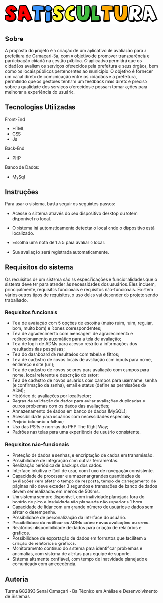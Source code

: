 <h1 align="center">
  <img alt="Logo" title="#SatisCultura" src="./assets/img/satiscultura.png" />
</h1>

## Sobre 

A proposta do projeto é a criação de um aplicativo de avaliação para a prefeitura de Camaçari-Ba, com o objetivo de promover transparência e participação cidadã na gestão pública. O aplicativo permitirá que os cidadãos avaliem os serviços oferecidos pela prefeitura e seus órgãos, bem como os locais públicos pertencentes ao município. O objetivo é fornecer um canal direto de comunicação entre os cidadãos e a prefeitura, permitindo que os gestores tenham um feedback mais direto e preciso sobre a qualidade dos serviços oferecidos e possam tomar ações para melhorar a experiência do usuário.

## Tecnologias Utilizadas

Front-End
- HTML
- CSS
- Js

Back-End
- PHP

Banco de Dados:
- MySql

## Instruções
Para usar o sistema, basta seguir os seguintes passos:

- Acesse o sistema através do seu dispositivo desktop ou totem disponível no local.

- O sistema irá automaticamente detectar o local onde o dispositivo está localizado.

- Escolha uma nota de 1 a 5 para avaliar o local.

- Sua avaliação será registrada automaticamente.

## Requisitos do sistema
Os requisitos de um sistema são as especificações e funcionalidades que o sistema deve ter para atender às necessidades dos usuários. Eles incluem, principalmente, requisitos funcionais e requisitos não-funcionais. Existem vários outros tipos de requisitos, o uso deles vai depender do projeto sendo trabalhado.

### Requisitos funcionais

- Tela de avaliação com 5 opções de escolha (muito ruim, ruim, regular, bom, muito bom) e ícones correspondentes;
- Tela de agradecimento com mensagem de agradecimento e redirecionamento automático para a tela de avaliação;
- Tela de login de ADMs para acesso restrito à informações dos resultados das pesquisas;
- Tela do dashboard de resultados com tabela e filtros;
- Tela de cadastro de novos locais de avaliação com inputs para nome, endereço e site (url);
- Tela de cadastro de novos setores para avaliação com campos para nome, local referente e descrição do setor;
- Tela de cadastro de novos usuários com campos para username, senha (e confirmação da senha), email e status (define as permissões do ADM);
- Histórico de avaliações por local/setor;
- Regras de validação de dados para evitar avaliações duplicadas e outros problemas com os dados das avaliações;
- Armazenamento de dados em banco de dados (MySQL);
- Acessibilidade para usuários com necessidades especiais;
- Projeto tolerante a falhas;
- Uso das PSRs e normas do PHP The Right Way;
- Padrões nas telas para uma experiência de usuário consistente.

### Requisitos não-funcionais

- Proteção de dados e senhas, e encriptação de dados em transmissão.
- Possibilidade de integração com outras ferramentas.
- Realização periódica de backups dos dados.
- Interface intuitiva e fácil de usar, com fluxo de navegação consistente.
- Capacidade de processar e armazenar grandes quantidades de avaliações sem afetar o tempo de resposta, tempo de carregamento de páginas não deve exceder 3 segundos e transações de banco de dados devem ser realizadas em menos de 500ms.
- Um sistema sempre disponível, com inatividade planejada fora do horário de pico e inatividade não planejada não superior a 1 hora.
- Capacidade de lidar com um grande número de usuários e dados sem afetar o desempenho.
- Possibilidade de personalização da interface do usuário.
- Possibilidade de notificar os ADMs sobre novas avaliações ou erros.
- Relatórios: disponibilidade de dados para criação de relatórios e gráficos.
- Possibilidade de exportação de dados em formatos que facilitem a criação de relatórios e gráficos.
- Monitoramento contínuo do sistema para identificar problemas e anomalias, com sistema de alertas para equipe de suporte.
- Sistema altamente confiável, com tempo de inatividade planejado e comunicado com antecedência.


## Autoria

Turma G82893 Senai Camaçari - Ba
Técnico em Análise e Desenvolvimento de Sistemas 
